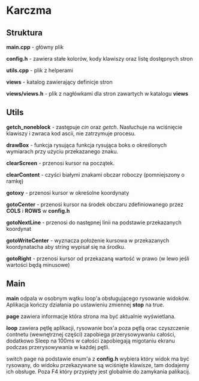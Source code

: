 # Karczma

## Struktura

**main.cpp** - główny plik

**config.h** - zawiera stałe kolorów, kody klawiszy oraz listę dostępnych stron

**utils.cpp** - plik z helperami

**views** - katalog zawierający definicje stron

**views/views.h** - plik z nagłówkami dla stron zawartych w katalogu **views**

## Utils

**getch_noneblock** - zastępuje *cin* oraz *getch*. Nasłuchuje na wciśnięcie klawiszy i zwraca kod ascii, nie zatrzymuje procesu.

**drawBox** - funkcja rysująca funkcja rysująca boks o określonych wymiarach przy użyciu przekazanego znaku.

**clearScreen** - przenosi kursor na początek.

**clearContent** - czyści białymi znakami obczar roboczy (pomniejszony o ramkę)

**gotoxy** - przenosi kursor w okreśolne koordynaty

**gotoCenter** - przenosi kursor na środek obczaru zdefiniowanego przez **COLS** i **ROWS** w **config.h**

**gotoNextLine** - przenosi do następnej linii na podstawie przekazanych koordynat

**gotoWriteCenter** - wyznacza położenie kursowa w przekazanych koordynatacha aby string wypisał się na środku.

**gotoRight** - przenosi kursor od przekazaną wartość w prawo (w lewo jeśli wartości będą minusowe)

## Main

 **main** odpala w osobnym wątku loop'a obsługującego rysowanie widoków. Aplikacja kończy działania po ustawieniu zmiennej **stop** na true.

**page** zawiera informacje która strona ma być aktualnie wyświetlana.

**loop** zawiera pętlę aplikacji, rysowanie box'a poza pętlą orac czyszczenie contnetu (wewnętrznej części) zapobiega przerysowywaniu całości, dodatkowo Sleep na 100ms w całości zapobiegają migotaniu ekranu podczas przerysowywania w każdej pętli.

switch page na podstawie enum'a z **config.h** wybiera który widok ma być rysowany, do widoku przekazywane są wciśnięte klawisze, tam dodajemy ich obsługe. Poza F4 który przypięty jest globalnie do zamykania palikacij.


